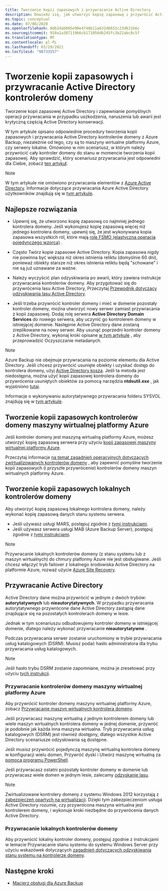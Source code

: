 ```yaml
---
title: Tworzenie kopii zapasowych i przywracanie Active Directory
description: Dowiedz się, jak utworzyć kopię zapasową i przywrócić Active Directory kontrolerów domeny.
ms.topic: conceptual
ms.date: 07/08/2020
ms.openlocfilehash: 8db2dab605e90e4748b11a632d6651c23d631b6c
ms.sourcegitcommit: 910a1a38711966cb171050db245fc3b22abc8c5f
ms.translationtype: MT
ms.contentlocale: pl-PL
ms.lasthandoff: 03/19/2021
ms.locfileid: "98733557"
---
```

# <a name="back-up-and-restore-active-directory-domain-controllers"></a>Tworzenie kopii zapasowych i przywracanie Active Directory kontrolerów domeny

Tworzenie kopii zapasowej Active Directory i zapewnianie pomyślnych operacji przywracania w przypadku uszkodzenia, naruszenia lub awarii jest krytyczną częścią Active Directory konserwacji.

W tym artykule opisano odpowiednie procedury tworzenia kopii zapasowych i przywracania Active Directory kontrolerów domeny z Azure Backup, niezależnie od tego, czy są to maszyny wirtualne platformy Azure, czy serwery lokalne. Omówiono w nim scenariusz, w którym należy przywrócić cały kontroler domeny do stanu w momencie tworzenia kopii zapasowej. Aby sprawdzić, który scenariusz przywracania jest odpowiedni dla Ciebie, zobacz [ten artykuł](/windows-server/identity/ad-ds/manage/ad-forest-recovery-determine-how-to-recover).  

>[!NOTE]
> W tym artykule nie omówiono przywracania elementów z [Azure Active Directory](../active-directory/fundamentals/active-directory-whatis.md). Informacje dotyczące przywracania Azure Active Directory użytkowników znajdują się w [tym artykule](../active-directory/fundamentals/active-directory-users-restore.md).

## <a name="best-practices"></a>Najlepsze rozwiązania

- Upewnij się, że utworzono kopię zapasową co najmniej jednego kontrolera domeny. Jeśli wykonujesz kopię zapasową więcej niż jednego kontrolera domeny, upewnij się, że jest wykonywana kopia zapasowa wszystkich ról, które mają [role FSMO (elastyczna operacja pojedynczego wzorca)](/windows-server/identity/ad-ds/plan/planning-operations-master-role-placement) .

- Często Twórz kopie zapasowe Active Directory. Kopia zapasowa nigdy nie powinna być większa niż okres istnienia reliktu (domyślnie 60 dni), ponieważ obiekty starsze niż okres istnienia reliktu będą "schowane" i nie są już uznawane za ważne.

- Należy wyczyścić plan odzyskiwania po awarii, który zawiera instrukcje przywracania kontrolerów domeny. Aby przygotować się do przywrócenia lasu Active Directory, Przeczytaj [Przewodnik dotyczący odzyskiwania lasu Active Directory](/windows-server/identity/ad-ds/manage/ad-forest-recovery-guide).

- Jeśli trzeba przywrócić kontroler domeny i mieć w domenie pozostały kontroler domeny, można utworzyć nowy serwer zamiast przywracania z kopii zapasowej. Dodaj rolę serwera **Active Directory Domain Services** do nowego serwera, aby uczynić go kontrolerem domeny w istniejącej domenie. Następnie Active Directory dane zostaną zreplikowane na nowy serwer. Aby usunąć poprzedni kontroler domeny z Active Directory, wykonaj kroki opisane [w tym artykule](/windows-server/identity/ad-ds/deploy/ad-ds-metadata-cleanup) , aby przeprowadzić Oczyszczanie metadanych.

>[!NOTE]
>Azure Backup nie obejmuje przywracania na poziomie elementu dla Active Directory. Jeśli chcesz przywrócić usunięte obiekty i uzyskać dostęp do kontrolera domeny, użyj [Active Directory kosza](/windows-server/identity/ad-ds/get-started/adac/introduction-to-active-directory-administrative-center-enhancements--level-100-#ad_recycle_bin_mgmt). Jeśli ta metoda jest niedostępna, można użyć kopii zapasowej kontrolera domeny do przywrócenia usuniętych obiektów za pomocą narzędzia **ntdsutil.exe** , jak wyjaśniono [tutaj](https://support.microsoft.com/help/840001/how-to-restore-deleted-user-accounts-and-their-group-memberships-in-ac).
>
>Informacje o wykonywaniu autorytatywnego przywracania folderu SYSVOL znajdują się w [tym artykule](/windows-server/identity/ad-ds/manage/ad-forest-recovery-authoritative-recovery-sysvol).

## <a name="backing-up-azure-vm-domain-controllers"></a>Tworzenie kopii zapasowych kontrolerów domeny maszyny wirtualnej platformy Azure

Jeśli kontroler domeny jest maszyną wirtualną platformy Azure, możesz utworzyć kopię zapasową serwera przy użyciu [kopii zapasowej maszyny wirtualnej platformy Azure](backup-azure-vms-introduction.md).

Przeczytaj informacje [na temat zagadnień operacyjnych dotyczących zwirtualizowanych kontrolerów domeny](/windows-server/identity/ad-ds/get-started/virtual-dc/virtualized-domain-controllers-hyper-v#operational-considerations-for-virtualized-domain-controllers) , aby zapewnić pomyślne tworzenie kopii zapasowych (i przyszłe przywrócenie) kontrolerów domeny maszyn wirtualnych platformy Azure.

## <a name="backing-up-on-premises-domain-controllers"></a>Tworzenie kopii zapasowych lokalnych kontrolerów domeny

Aby utworzyć kopię zapasową lokalnego kontrolera domeny, należy wykonać kopię zapasową danych stanu systemu serwera.

- Jeśli używasz usługi MARS, postępuj zgodnie z [tymi instrukcjami](backup-azure-system-state.md).
- Jeśli używasz serwera usługi MAB (Azure Backup Server), postępuj zgodnie z [tymi instrukcjami](backup-mabs-system-state-and-bmr.md).

>[!NOTE]
> Przywracanie lokalnych kontrolerów domeny (z stanu systemu lub z maszyn wirtualnych) do chmury platformy Azure nie jest obsługiwane. Jeśli chcesz włączyć tryb failover z lokalnego środowiska Active Directory na platformie Azure, rozważ użycie [Azure Site Recovery](../site-recovery/site-recovery-active-directory.md).

## <a name="restoring-active-directory"></a>Przywracanie Active Directory

Active Directory dane można przywrócić w jednym z dwóch trybów: **autorytatywnych** lub **nieautorytatywnych**. W przypadku przywracania autorytatywnego przywrócone dane Active Directory zastąpią dane znajdujące się na pozostałych kontrolerach domeny w lesie.

Jednak w tym scenariuszu odbudowujemy kontroler domeny w istniejącej domenie, dlatego należy wykonać przywracanie **nieautorytatywne** .

Podczas przywracania serwer zostanie uruchomiony w trybie przywracania usług katalogowych (DSRM). Musisz podać hasło administratora dla trybu przywracania usług katalogowych.

>[!NOTE]
>Jeśli hasło trybu DSRM zostanie zapomniane, można je zresetować przy użyciu [tych instrukcji](/previous-versions/windows/it-pro/windows-server-2012-r2-and-2012/cc754363(v=ws.11)).

### <a name="restoring-azure-vm-domain-controllers"></a>Przywracanie kontrolerów domeny maszyny wirtualnej platformy Azure

Aby przywrócić kontroler domeny maszyny wirtualnej platformy Azure, zobacz [Przywracanie maszyn wirtualnych kontrolera domeny](backup-azure-arm-restore-vms.md#restore-domain-controller-vms).

Jeśli przywracasz maszynę wirtualną z jednym kontrolerem domeny lub wiele maszyn wirtualnych kontrolera domeny w jednej domenie, przywróć je podobnie jak każda inna maszyna wirtualna. Tryb przywracania usług katalogowych (DSRM) jest również dostępny, dlatego wszystkie Active Directory scenariusze odzyskiwania są dostępne.

Jeśli musisz przywrócić pojedynczą maszynę wirtualną kontrolera domeny w konfiguracji wielu domen, Przywróć dyski i Utwórz maszynę wirtualną za [pomocą programu PowerShell](backup-azure-vms-automation.md#restore-the-disks).

Jeśli przywracasz ostatni pozostały kontroler domeny w domenie lub przywracasz wiele domen w jednym lesie, zalecamy [odzyskanie lasu](/windows-server/identity/ad-ds/manage/ad-forest-recovery-single-domain-in-multidomain-recovery).

>[!NOTE]
> Zwirtualizowane kontrolery domeny z systemu Windows 2012 korzystają z [zabezpieczeń opartych na wirtualizacji](/windows-server/identity/ad-ds/introduction-to-active-directory-domain-services-ad-ds-virtualization-level-100#virtualization-based-safeguards). Dzięki tym zabezpieczeniom usługa Active Directory rozumie, czy przywrócona maszyna wirtualna jest kontrolerem domeny, i wykonuje kroki niezbędne do przywrócenia danych Active Directory.

### <a name="restoring-on-premises-domain-controllers"></a>Przywracanie lokalnych kontrolerów domeny

Aby przywrócić lokalny kontroler domeny, postępuj zgodnie z instrukcjami w temacie Przywracanie stanu systemu do systemu Windows Server przy użyciu wskazówek dotyczących [zagadnień dotyczących odzyskiwania stanu systemu na kontrolerze domeny](backup-azure-restore-system-state.md#special-considerations-for-system-state-recovery-on-a-domain-controller).

## <a name="next-steps"></a>Następne kroki

- [Macierz obsługi dla Azure Backup](backup-support-matrix.md)